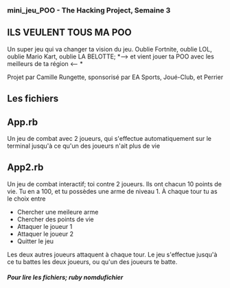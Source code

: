 ### mini_jeu_POO - The Hacking Project, Semaine 3


## ILS VEULENT TOUS MA POO

Un super jeu qui va changer ta vision du jeu. Oublie Fortnite, oublie LOL, oublie Mario Kart, oublie LA BELOTTE;
*--> et vient jouer ta POO avec les meilleurs de ta région <-- *

Projet par Camille Rungette, sponsorisé par EA Sports, Joué-Club, et Perrier




## Les fichiers 

## App.rb 
Un jeu de combat avec 2 joueurs, qui s'effectue automatiquement sur le terminal jusqu'à ce qu'un des joueurs n'ait plus de vie

## App2.rb
Un jeu de combat interactif; toi contre 2 joueurs. Ils ont chacun 10 points de vie. Tu en a 100, et tu possèdes une arme de niveau 1.
À chaque tour tu as le choix entre
- Chercher une meileure arme
- Chercher des points de vie
- Attaquer le joueur 1
- Attaquer le joueur 2
- Quitter le jeu

Les deux autres joueurs attaquent à chaque tour. Le jeu s'effectue jusqu'à ce tu battes les deux joueurs, ou qu'un des joueurs te batte.


##### Pour lire les fichiers; ruby nomdufichier
